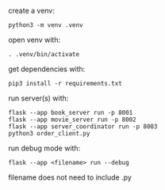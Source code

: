 create a venv:
 
	python3 -m venv .venv

open venv with:

    . .venv/bin/activate

get dependencies with:

    pip3 install -r requirements.txt

run server(s) with:

    flask --app book_server run -p 8001
    flask --app movie_server run -p 8002
    flask --app server_coordinator run -p 8003
    python3 order_client.py

run debug mode with:

    flask --app <filename> run --debug

filename does not need to include .py
